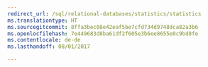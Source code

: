 ```yaml
--- 
redirect_url: /sql/relational-databases/statistics/statistics
ms.translationtype: HT
ms.sourcegitcommit: 8ffa3bec08e42eaf5be7cfd734d9748dca82a3b6
ms.openlocfilehash: 7e449683d8ba61df2f605e3b6ee8655e0c9bd8fe
ms.contentlocale: de-de
ms.lasthandoff: 08/01/2017

--- 
```


